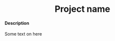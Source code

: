 <h1 align="center">Project name</h1>

#### Description
Some text on here

<!-- START template/license.md -->
<!-- END template/license.md -->

<!-- START template/donate.md -->
<!-- END template/donate.md -->
